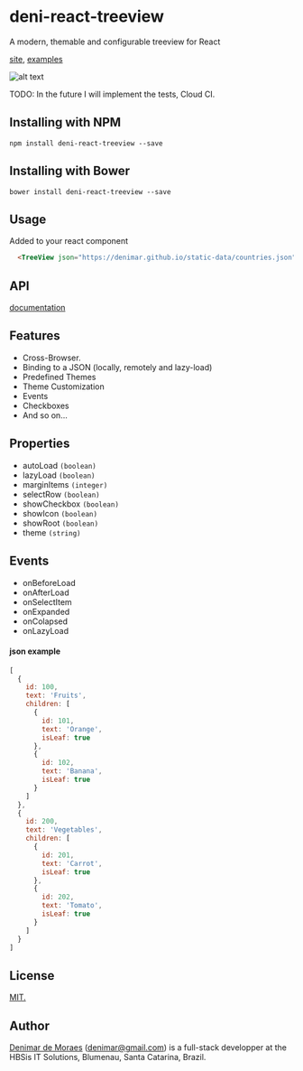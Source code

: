 # deni-react-treeview
A modern, themable and configurable treeview for React


[site](https://denimar.github.io/deni-react-treeview/), [examples](https://denimar.github.io/deni-react-treeview/examples)


![alt text](https://denimar.github.io/deni-react-treeview/images/deni-react-treeview.png)


TODO: In the future I will implement the tests, Cloud CI.

## Installing with NPM

```
npm install deni-react-treeview --save
```

## Installing with Bower

```
bower install deni-react-treeview --save
```

## Usage

Added to your react component
```html
  <TreeView json="https://denimar.github.io/static-data/countries.json" showCheckbox={true} </TreeView>
```

## API
[documentation](https://denimar.github.io/deni-react-treeview/api.html)

## Features
* Cross-Browser.
* Binding to a JSON (locally, remotely and lazy-load)
* Predefined Themes
* Theme Customization
* Events
* Checkboxes
* And so on...

## Properties
* autoLoad ```(boolean)```
* lazyLoad ```(boolean)```
* marginItems ```(integer)```
* selectRow ```(boolean)```
* showCheckbox ```(boolean)```
* showIcon ```(boolean)```
* showRoot ```(boolean)```
* theme ```(string)```

## Events
* onBeforeLoad
* onAfterLoad
* onSelectItem
* onExpanded
* onColapsed
* onLazyLoad

#### json example

```javascript
[
  {
    id: 100,
    text: 'Fruits',
    children: [
      {
        id: 101,
        text: 'Orange',
        isLeaf: true
      },
      {
        id: 102,
        text: 'Banana',
        isLeaf: true
      }
    ]
  },
  {
    id: 200,
    text: 'Vegetables',
    children: [
      {
        id: 201,
        text: 'Carrot',
        isLeaf: true
      },
      {
        id: 202,
        text: 'Tomato',
        isLeaf: true
      }
    ]
  }
]
```

## License

[MIT.](https://raw.githubusercontent.com/denimar/deni-react-treeview/master/LICENSE-MIT)

## Author

[Denimar de Moraes](http://github.com/denimar) (denimar@gmail.com) is a full-stack developper at the HBSis IT Solutions, Blumenau, Santa Catarina, Brazil.

